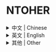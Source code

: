 
<h1>NTOHER</h1>
<details>
<summary> 中文 | Chinese </summary>
你好啊~这里是NTOHER！下面是一些有用的按钮，你可以点击看看！

<a href="https://github.com/DuyeYa/NTOHER/releases" target="_blank"><img src="https://img.shields.io/badge/获取新版本%20-%231DA1F2.svg?&style=for-the-badge&logo=GitHub&logoColor=white&color=000000"/></a>
</details>
<details>
<summary> 英文 | English </summary>
Hello~ This is NTOHER! Here are some useful buttons you can click to see!

<a href="https://github.com/DuyeYa/NTOHER/releases" target="_blank"><img src="https://img.shields.io/badge/Releases%20-%231DA1F2.svg?&style=for-the-badge&logo=GitHub&logoColor=white&color=000000"/></a>
</details>
<details>
<summary> 其他 | Other </summary>
We are looking for translators and other mainstream languages, please forgive me!
</details>